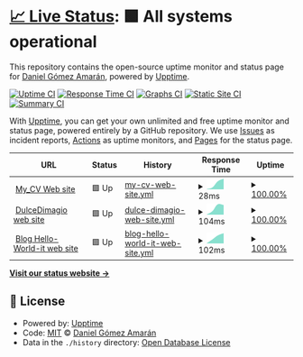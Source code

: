 # [📈 Live Status](https://danielitogomez.github.io/upptime): <!--live status--> **🟩 All systems operational**

This repository contains the open-source uptime monitor and status page for [Daniel Gómez Amarán](https://www.helloworld-it.com/), powered by [Upptime](https://github.com/upptime/upptime).

[![Uptime CI](https://github.com/danielitogomez/upptime/workflows/Uptime%20CI/badge.svg)](https://github.com/danielitogomez/upptime/actions?query=workflow%3A%22Uptime+CI%22)
[![Response Time CI](https://github.com/danielitogomez/upptime/workflows/Response%20Time%20CI/badge.svg)](https://github.com/danielitogomez/upptime/actions?query=workflow%3A%22Response+Time+CI%22)
[![Graphs CI](https://github.com/danielitogomez/upptime/workflows/Graphs%20CI/badge.svg)](https://github.com/danielitogomez/upptime/actions?query=workflow%3A%22Graphs+CI%22)
[![Static Site CI](https://github.com/danielitogomez/upptime/workflows/Static%20Site%20CI/badge.svg)](https://github.com/danielitogomez/upptime/actions?query=workflow%3A%22Static+Site+CI%22)
[![Summary CI](https://github.com/danielitogomez/upptime/workflows/Summary%20CI/badge.svg)](https://github.com/danielitogomez/upptime/actions?query=workflow%3A%22Summary+CI%22)

With [Upptime](https://upptime.js.org), you can get your own unlimited and free uptime monitor and status page, powered entirely by a GitHub repository. We use [Issues](https://github.com/danielitogomez/upptime/issues) as incident reports, [Actions](https://github.com/danielitogomez/upptime/actions) as uptime monitors, and [Pages](https://danielitogomez.github.io/upptime) for the status page.

<!--start: status pages-->
<!-- This summary is generated by Upptime (https://github.com/upptime/upptime) -->
<!-- Do not edit this manually, your changes will be overwritten -->
<!-- prettier-ignore -->
| URL | Status | History | Response Time | Uptime |
| --- | ------ | ------- | ------------- | ------ |
| <img alt="" src="https://favicons.githubusercontent.com/danielitogomez.github.io" height="13"> [My_CV Web site](https://danielitogomez.github.io/my-cv/) | 🟩 Up | [my-cv-web-site.yml](https://github.com/danielitogomez/upptime/commits/HEAD/history/my-cv-web-site.yml) | <details><summary><img alt="Response time graph" src="./graphs/my-cv-web-site/response-time-week.png" height="20"> 28ms</summary><br><a href="https://danielitogomez.github.io/upptime/history/my-cv-web-site"><img alt="Response time 28" src="https://img.shields.io/endpoint?url=https%3A%2F%2Fraw.githubusercontent.com%2Fdanielitogomez%2Fupptime%2FHEAD%2Fapi%2Fmy-cv-web-site%2Fresponse-time.json"></a><br><a href="https://danielitogomez.github.io/upptime/history/my-cv-web-site"><img alt="24-hour response time 28" src="https://img.shields.io/endpoint?url=https%3A%2F%2Fraw.githubusercontent.com%2Fdanielitogomez%2Fupptime%2FHEAD%2Fapi%2Fmy-cv-web-site%2Fresponse-time-day.json"></a><br><a href="https://danielitogomez.github.io/upptime/history/my-cv-web-site"><img alt="7-day response time 28" src="https://img.shields.io/endpoint?url=https%3A%2F%2Fraw.githubusercontent.com%2Fdanielitogomez%2Fupptime%2FHEAD%2Fapi%2Fmy-cv-web-site%2Fresponse-time-week.json"></a><br><a href="https://danielitogomez.github.io/upptime/history/my-cv-web-site"><img alt="30-day response time 28" src="https://img.shields.io/endpoint?url=https%3A%2F%2Fraw.githubusercontent.com%2Fdanielitogomez%2Fupptime%2FHEAD%2Fapi%2Fmy-cv-web-site%2Fresponse-time-month.json"></a><br><a href="https://danielitogomez.github.io/upptime/history/my-cv-web-site"><img alt="1-year response time 28" src="https://img.shields.io/endpoint?url=https%3A%2F%2Fraw.githubusercontent.com%2Fdanielitogomez%2Fupptime%2FHEAD%2Fapi%2Fmy-cv-web-site%2Fresponse-time-year.json"></a></details> | <details><summary><a href="https://danielitogomez.github.io/upptime/history/my-cv-web-site">100.00%</a></summary><a href="https://danielitogomez.github.io/upptime/history/my-cv-web-site"><img alt="All-time uptime 100.00%" src="https://img.shields.io/endpoint?url=https%3A%2F%2Fraw.githubusercontent.com%2Fdanielitogomez%2Fupptime%2FHEAD%2Fapi%2Fmy-cv-web-site%2Fuptime.json"></a><br><a href="https://danielitogomez.github.io/upptime/history/my-cv-web-site"><img alt="24-hour uptime 100.00%" src="https://img.shields.io/endpoint?url=https%3A%2F%2Fraw.githubusercontent.com%2Fdanielitogomez%2Fupptime%2FHEAD%2Fapi%2Fmy-cv-web-site%2Fuptime-day.json"></a><br><a href="https://danielitogomez.github.io/upptime/history/my-cv-web-site"><img alt="7-day uptime 100.00%" src="https://img.shields.io/endpoint?url=https%3A%2F%2Fraw.githubusercontent.com%2Fdanielitogomez%2Fupptime%2FHEAD%2Fapi%2Fmy-cv-web-site%2Fuptime-week.json"></a><br><a href="https://danielitogomez.github.io/upptime/history/my-cv-web-site"><img alt="30-day uptime 100.00%" src="https://img.shields.io/endpoint?url=https%3A%2F%2Fraw.githubusercontent.com%2Fdanielitogomez%2Fupptime%2FHEAD%2Fapi%2Fmy-cv-web-site%2Fuptime-month.json"></a><br><a href="https://danielitogomez.github.io/upptime/history/my-cv-web-site"><img alt="1-year uptime 100.00%" src="https://img.shields.io/endpoint?url=https%3A%2F%2Fraw.githubusercontent.com%2Fdanielitogomez%2Fupptime%2FHEAD%2Fapi%2Fmy-cv-web-site%2Fuptime-year.json"></a></details>
| <img alt="" src="https://favicons.githubusercontent.com/dulcedimagio.com" height="13"> [DulceDimagio web site](https://dulcedimagio.com/) | 🟩 Up | [dulce-dimagio-web-site.yml](https://github.com/danielitogomez/upptime/commits/HEAD/history/dulce-dimagio-web-site.yml) | <details><summary><img alt="Response time graph" src="./graphs/dulce-dimagio-web-site/response-time-week.png" height="20"> 104ms</summary><br><a href="https://danielitogomez.github.io/upptime/history/dulce-dimagio-web-site"><img alt="Response time 104" src="https://img.shields.io/endpoint?url=https%3A%2F%2Fraw.githubusercontent.com%2Fdanielitogomez%2Fupptime%2FHEAD%2Fapi%2Fdulce-dimagio-web-site%2Fresponse-time.json"></a><br><a href="https://danielitogomez.github.io/upptime/history/dulce-dimagio-web-site"><img alt="24-hour response time 104" src="https://img.shields.io/endpoint?url=https%3A%2F%2Fraw.githubusercontent.com%2Fdanielitogomez%2Fupptime%2FHEAD%2Fapi%2Fdulce-dimagio-web-site%2Fresponse-time-day.json"></a><br><a href="https://danielitogomez.github.io/upptime/history/dulce-dimagio-web-site"><img alt="7-day response time 104" src="https://img.shields.io/endpoint?url=https%3A%2F%2Fraw.githubusercontent.com%2Fdanielitogomez%2Fupptime%2FHEAD%2Fapi%2Fdulce-dimagio-web-site%2Fresponse-time-week.json"></a><br><a href="https://danielitogomez.github.io/upptime/history/dulce-dimagio-web-site"><img alt="30-day response time 104" src="https://img.shields.io/endpoint?url=https%3A%2F%2Fraw.githubusercontent.com%2Fdanielitogomez%2Fupptime%2FHEAD%2Fapi%2Fdulce-dimagio-web-site%2Fresponse-time-month.json"></a><br><a href="https://danielitogomez.github.io/upptime/history/dulce-dimagio-web-site"><img alt="1-year response time 104" src="https://img.shields.io/endpoint?url=https%3A%2F%2Fraw.githubusercontent.com%2Fdanielitogomez%2Fupptime%2FHEAD%2Fapi%2Fdulce-dimagio-web-site%2Fresponse-time-year.json"></a></details> | <details><summary><a href="https://danielitogomez.github.io/upptime/history/dulce-dimagio-web-site">100.00%</a></summary><a href="https://danielitogomez.github.io/upptime/history/dulce-dimagio-web-site"><img alt="All-time uptime 100.00%" src="https://img.shields.io/endpoint?url=https%3A%2F%2Fraw.githubusercontent.com%2Fdanielitogomez%2Fupptime%2FHEAD%2Fapi%2Fdulce-dimagio-web-site%2Fuptime.json"></a><br><a href="https://danielitogomez.github.io/upptime/history/dulce-dimagio-web-site"><img alt="24-hour uptime 100.00%" src="https://img.shields.io/endpoint?url=https%3A%2F%2Fraw.githubusercontent.com%2Fdanielitogomez%2Fupptime%2FHEAD%2Fapi%2Fdulce-dimagio-web-site%2Fuptime-day.json"></a><br><a href="https://danielitogomez.github.io/upptime/history/dulce-dimagio-web-site"><img alt="7-day uptime 100.00%" src="https://img.shields.io/endpoint?url=https%3A%2F%2Fraw.githubusercontent.com%2Fdanielitogomez%2Fupptime%2FHEAD%2Fapi%2Fdulce-dimagio-web-site%2Fuptime-week.json"></a><br><a href="https://danielitogomez.github.io/upptime/history/dulce-dimagio-web-site"><img alt="30-day uptime 100.00%" src="https://img.shields.io/endpoint?url=https%3A%2F%2Fraw.githubusercontent.com%2Fdanielitogomez%2Fupptime%2FHEAD%2Fapi%2Fdulce-dimagio-web-site%2Fuptime-month.json"></a><br><a href="https://danielitogomez.github.io/upptime/history/dulce-dimagio-web-site"><img alt="1-year uptime 100.00%" src="https://img.shields.io/endpoint?url=https%3A%2F%2Fraw.githubusercontent.com%2Fdanielitogomez%2Fupptime%2FHEAD%2Fapi%2Fdulce-dimagio-web-site%2Fuptime-year.json"></a></details>
| <img alt="" src="https://favicons.githubusercontent.com/www.helloworld-it.com" height="13"> [Blog Hello-World-it web site](https://www.helloworld-it.com/) | 🟩 Up | [blog-hello-world-it-web-site.yml](https://github.com/danielitogomez/upptime/commits/HEAD/history/blog-hello-world-it-web-site.yml) | <details><summary><img alt="Response time graph" src="./graphs/blog-hello-world-it-web-site/response-time-week.png" height="20"> 102ms</summary><br><a href="https://danielitogomez.github.io/upptime/history/blog-hello-world-it-web-site"><img alt="Response time 102" src="https://img.shields.io/endpoint?url=https%3A%2F%2Fraw.githubusercontent.com%2Fdanielitogomez%2Fupptime%2FHEAD%2Fapi%2Fblog-hello-world-it-web-site%2Fresponse-time.json"></a><br><a href="https://danielitogomez.github.io/upptime/history/blog-hello-world-it-web-site"><img alt="24-hour response time 102" src="https://img.shields.io/endpoint?url=https%3A%2F%2Fraw.githubusercontent.com%2Fdanielitogomez%2Fupptime%2FHEAD%2Fapi%2Fblog-hello-world-it-web-site%2Fresponse-time-day.json"></a><br><a href="https://danielitogomez.github.io/upptime/history/blog-hello-world-it-web-site"><img alt="7-day response time 102" src="https://img.shields.io/endpoint?url=https%3A%2F%2Fraw.githubusercontent.com%2Fdanielitogomez%2Fupptime%2FHEAD%2Fapi%2Fblog-hello-world-it-web-site%2Fresponse-time-week.json"></a><br><a href="https://danielitogomez.github.io/upptime/history/blog-hello-world-it-web-site"><img alt="30-day response time 102" src="https://img.shields.io/endpoint?url=https%3A%2F%2Fraw.githubusercontent.com%2Fdanielitogomez%2Fupptime%2FHEAD%2Fapi%2Fblog-hello-world-it-web-site%2Fresponse-time-month.json"></a><br><a href="https://danielitogomez.github.io/upptime/history/blog-hello-world-it-web-site"><img alt="1-year response time 102" src="https://img.shields.io/endpoint?url=https%3A%2F%2Fraw.githubusercontent.com%2Fdanielitogomez%2Fupptime%2FHEAD%2Fapi%2Fblog-hello-world-it-web-site%2Fresponse-time-year.json"></a></details> | <details><summary><a href="https://danielitogomez.github.io/upptime/history/blog-hello-world-it-web-site">100.00%</a></summary><a href="https://danielitogomez.github.io/upptime/history/blog-hello-world-it-web-site"><img alt="All-time uptime 100.00%" src="https://img.shields.io/endpoint?url=https%3A%2F%2Fraw.githubusercontent.com%2Fdanielitogomez%2Fupptime%2FHEAD%2Fapi%2Fblog-hello-world-it-web-site%2Fuptime.json"></a><br><a href="https://danielitogomez.github.io/upptime/history/blog-hello-world-it-web-site"><img alt="24-hour uptime 100.00%" src="https://img.shields.io/endpoint?url=https%3A%2F%2Fraw.githubusercontent.com%2Fdanielitogomez%2Fupptime%2FHEAD%2Fapi%2Fblog-hello-world-it-web-site%2Fuptime-day.json"></a><br><a href="https://danielitogomez.github.io/upptime/history/blog-hello-world-it-web-site"><img alt="7-day uptime 100.00%" src="https://img.shields.io/endpoint?url=https%3A%2F%2Fraw.githubusercontent.com%2Fdanielitogomez%2Fupptime%2FHEAD%2Fapi%2Fblog-hello-world-it-web-site%2Fuptime-week.json"></a><br><a href="https://danielitogomez.github.io/upptime/history/blog-hello-world-it-web-site"><img alt="30-day uptime 100.00%" src="https://img.shields.io/endpoint?url=https%3A%2F%2Fraw.githubusercontent.com%2Fdanielitogomez%2Fupptime%2FHEAD%2Fapi%2Fblog-hello-world-it-web-site%2Fuptime-month.json"></a><br><a href="https://danielitogomez.github.io/upptime/history/blog-hello-world-it-web-site"><img alt="1-year uptime 100.00%" src="https://img.shields.io/endpoint?url=https%3A%2F%2Fraw.githubusercontent.com%2Fdanielitogomez%2Fupptime%2FHEAD%2Fapi%2Fblog-hello-world-it-web-site%2Fuptime-year.json"></a></details>

<!--end: status pages-->

[**Visit our status website →**](https://danielitogomez.github.io/upptime)

## 📄 License

- Powered by: [Upptime](https://github.com/upptime/upptime)
- Code: [MIT](./LICENSE) © [Daniel Gómez Amarán](https://www.helloworld-it.com/)
- Data in the `./history` directory: [Open Database License](https://opendatacommons.org/licenses/odbl/1-0/)
